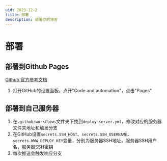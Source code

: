 ```yaml
---
uid: 2023-12-2
title: 部署
description: 部署你的博客
---
```


# 部署

## 部署到Github Pages

[Github 官方参考文档](https://docs.github.com/en/pages/getting-started-with-github-pages/configuring-a-publishing-source-for-your-github-pages-site)

1. 打开GitHub的设置面板，点开"Code and automation"，点击"Pages"


## 部署到自己服务器

1. 在`.github/workflows`文件夹下找到`deploy-server.yml`，修改对应的服务器文件夹地址和触发分支
2. 在GitHub设置`secrets.SSH_HOST`、`secrets.SSH_USERNAME`、`secrets.WWW_DEPLOY_KEY`变量，分别为服务器SSH地址，服务器SSH用户名，服务器SSH密钥
3. 每次推送会触发响应分支